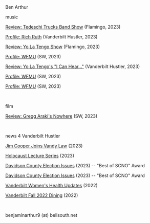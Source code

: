 <body>
<p>&nbsp;</p>
<p>Ben Arthur</p>
<p>music</p>
<p><a href="https://href.li/?https://flamingomag.com/2023/07/13/tedeschi-trucks-band-american-music/">Review: Tedeschi Trucks Band Show</a> (Flamingo, 2023)</p>
<p><a href="https://vanderbilthustler.com/2023/06/10/exploring-the-world-of-space-jazz-with-rich-ruth/">Profile: Rich Ruth</a> (Vanderbilt Hustler, 2023)</p>
<p><a href="https://vanderbilthustler.com/2023/03/20/yo-la-tengo-performs-deep-cuts-in-drag-protesting-recent-tennessee-law/">Review: Yo La Tengo Show</a> (Flamingo, 2023)</p>
<p><a href="https://sammysworld.org/the-internet-vs-the-airwaves/">Profile: WFMU</a> (SW, 2023)
<p><a href="https://vanderbilthustler.com/2022/11/28/return-to-hot-chicken-yo-la-tengos-i-can-hear-the-heart-beating-as-one-turns-25/">Review: Yo La Tengo's "I Can Hear..."</a> (Vanderbilt Hustler, 2023)
<p><a href="https://sammysworld.org/the-internet-vs-the-airwaves/">Profile: WFMU</a> (SW, 2023)
<p><a href="https://sammysworld.org/the-internet-vs-the-airwaves/">Profile: WFMU</a> (SW, 2023)

<p>&nbsp;</p>
 <p>film</p>
<p><a href="https://sammysworld.org/nowhere-and-the-inversion-of-the-teen-movie/">Review: Gregg Araki's Nowhere</a> (SW, 2023)
<p>&nbsp;</p>
 <p>news 4 Vanderbilt Hustler</p>
<p><a href="https://vanderbilthustler.com/2023/09/10/former-nashville-rep-jim-cooper-joins-vanderbilt-law-as-distinguished-scholar-in-residence/">Jim Cooper Joins Vandy Law</a> (2023)
<p><a href="https://vanderbilthustler.com/2022/11/20/holocaust-survivor-elizabeth-wilf-speaks-at-november-holocaust-lecture-series/">Holocaust Lecture Series</a> (2023)
<p><a href="https://vanderbilthustler.com/2022/11/11/davidson-county-election-commission-issues-incorrect-ballots-settles-lawsuit-with-aclu/">Davidson County Election Issues</a> (2023) -- "Best of SCNO" Award
<p><a href="https://vanderbilthustler.com/2022/11/11/davidson-county-election-commission-issues-incorrect-ballots-settles-lawsuit-with-aclu/">Davidson County Election Issues</a> (2023) -- "Best of SCNO" Award
<p><a href="https://vanderbilthustler.com/2022/08/18/vanderbilt-lengthens-paid-parental-leave-to-hire-womens-health-coordinator/">Vanderbilt Women's Health Updates</a> (2022)
<p><a href ="https://vanderbilthustler.com/2022/07/19/a-look-into-fall-2022-dining/">Vanderbilt Fall 2022 Dining</a> (2022)


<p>&nbsp;</p>
<p>benjaminarthur9 (at) bellsouth.net</p>
